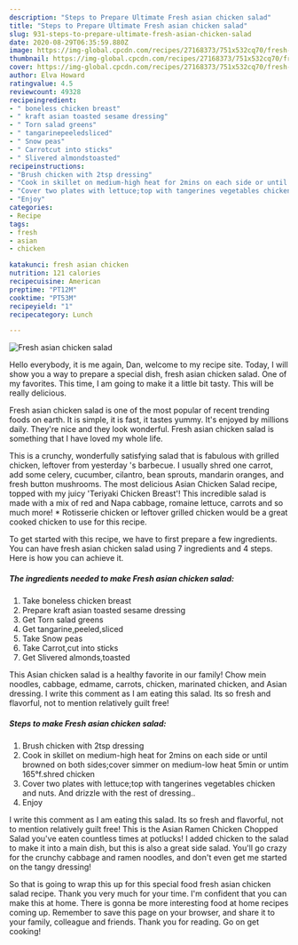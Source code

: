 ```yaml
---
description: "Steps to Prepare Ultimate Fresh asian chicken salad"
title: "Steps to Prepare Ultimate Fresh asian chicken salad"
slug: 931-steps-to-prepare-ultimate-fresh-asian-chicken-salad
date: 2020-08-29T06:35:59.880Z
image: https://img-global.cpcdn.com/recipes/27168373/751x532cq70/fresh-asian-chicken-salad-recipe-main-photo.jpg
thumbnail: https://img-global.cpcdn.com/recipes/27168373/751x532cq70/fresh-asian-chicken-salad-recipe-main-photo.jpg
cover: https://img-global.cpcdn.com/recipes/27168373/751x532cq70/fresh-asian-chicken-salad-recipe-main-photo.jpg
author: Elva Howard
ratingvalue: 4.5
reviewcount: 49328
recipeingredient:
- " boneless chicken breast"
- " kraft asian toasted sesame dressing"
- " Torn salad greens"
- " tangarinepeeledsliced"
- " Snow peas"
- " Carrotcut into sticks"
- " Slivered almondstoasted"
recipeinstructions:
- "Brush chicken with 2tsp dressing"
- "Cook in skillet on medium-high heat for 2mins on each side or until browned on both sides;cover simmer on medium-low heat 5min or untim 165°f.shred chicken"
- "Cover two plates with lettuce;top with tangerines vegetables chicken and nuts. And drizzle with the rest of dressing.."
- "Enjoy"
categories:
- Recipe
tags:
- fresh
- asian
- chicken

katakunci: fresh asian chicken 
nutrition: 121 calories
recipecuisine: American
preptime: "PT12M"
cooktime: "PT53M"
recipeyield: "1"
recipecategory: Lunch

---
```



![Fresh asian chicken salad](https://img-global.cpcdn.com/recipes/27168373/751x532cq70/fresh-asian-chicken-salad-recipe-main-photo.jpg)

Hello everybody, it is me again, Dan, welcome to my recipe site. Today, I will show you a way to prepare a special dish, fresh asian chicken salad. One of my favorites. This time, I am going to make it a little bit tasty. This will be really delicious.

Fresh asian chicken salad is one of the most popular of recent trending foods on earth. It is simple, it is fast, it tastes yummy. It's enjoyed by millions daily. They're nice and they look wonderful. Fresh asian chicken salad is something that I have loved my whole life.

This is a crunchy, wonderfully satisfying salad that is fabulous with grilled chicken, leftover from yesterday &#39;s barbecue. I usually shred one carrot, add some celery, cucumber, cilantro, bean sprouts, mandarin oranges, and fresh button mushrooms. The most delicious Asian Chicken Salad recipe, topped with my juicy &#39;Teriyaki Chicken Breast&#39;! This incredible salad is made with a mix of red and Napa cabbage, romaine lettuce, carrots and so much more! * Rotisserie chicken or leftover grilled chicken would be a great cooked chicken to use for this recipe.


To get started with this recipe, we have to first prepare a few ingredients. You can have fresh asian chicken salad using 7 ingredients and 4 steps. Here is how you can achieve it.

<!--inarticleads1-->

##### The ingredients needed to make Fresh asian chicken salad:

1. Take  boneless chicken breast
1. Prepare  kraft asian toasted sesame dressing
1. Get  Torn salad greens
1. Get  tangarine,peeled,sliced
1. Take  Snow peas
1. Take  Carrot,cut into sticks
1. Get  Slivered almonds,toasted


This Asian chicken salad is a healthy favorite in our family! Chow mein noodles, cabbage, edmame, carrots, chicken, marinated chicken, and Asian dressing. I write this comment as I am eating this salad. Its so fresh and flavorful, not to mention relatively guilt free! 

<!--inarticleads2-->

##### Steps to make Fresh asian chicken salad:

1. Brush chicken with 2tsp dressing
1. Cook in skillet on medium-high heat for 2mins on each side or until browned on both sides;cover simmer on medium-low heat 5min or untim 165°f.shred chicken
1. Cover two plates with lettuce;top with tangerines vegetables chicken and nuts. And drizzle with the rest of dressing..
1. Enjoy


I write this comment as I am eating this salad. Its so fresh and flavorful, not to mention relatively guilt free! This is the Asian Ramen Chicken Chopped Salad you&#39;ve eaten countless times at potlucks! I added chicken to the salad to make it into a main dish, but this is also a great side salad. You&#39;ll go crazy for the crunchy cabbage and ramen noodles, and don&#39;t even get me started on the tangy dressing! 

So that is going to wrap this up for this special food fresh asian chicken salad recipe. Thank you very much for your time. I'm confident that you can make this at home. There is gonna be more interesting food at home recipes coming up. Remember to save this page on your browser, and share it to your family, colleague and friends. Thank you for reading. Go on get cooking!
